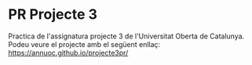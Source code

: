 # PR Projecte 3

Practica de l'assignatura projecte 3 de l'Universitat Oberta de Catalunya.
Podeu veure el projecte amb el següent enllaç: https://annuoc.github.io/projecte3pr/

